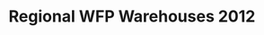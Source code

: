 ---
title: Regional WFP Warehouses 2012
categories: 
    - data
geography: regional
partner: wfp
cat: logistics
year: 2012
layer: wfp-odep.sahel-wfp-warehouses-mar-28-2012
api:
embed:
source: WFP
license: Public Domain
updated: 3/28/12
description: This layer depicts the locations of World Food Programme operational warehouses in the Sahel region. Data was obtained from the WFP Spatial Data Infrastructure (SDI).  
downloads:
    - type: shapefile
      link: data/raw_files/wfp-warehouses-sahel-2012.zip
    - type: sqlite
      link: data/raw_files/wfp-warehouses-sahel-2012.sqlite.zip
---